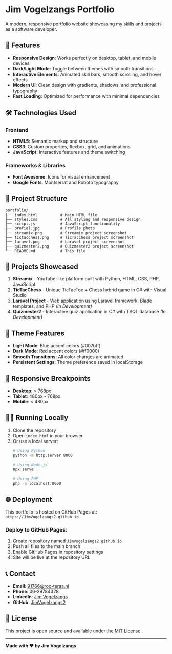 # Jim Vogelzangs Portfolio

A modern, responsive portfolio website showcasing my skills and projects as a software developer.

## 🌟 Features

- **Responsive Design**: Works perfectly on desktop, tablet, and mobile devices
- **Dark/Light Mode**: Toggle between themes with smooth transitions
- **Interactive Elements**: Animated skill bars, smooth scrolling, and hover effects
- **Modern UI**: Clean design with gradients, shadows, and professional typography
- **Fast Loading**: Optimized for performance with minimal dependencies

## 🛠️ Technologies Used

### Frontend
- **HTML5**: Semantic markup and structure
- **CSS3**: Custom properties, flexbox, grid, and animations
- **JavaScript**: Interactive features and theme switching

### Frameworks & Libraries
- **Font Awesome**: Icons for visual enhancement
- **Google Fonts**: Montserrat and Roboto typography

## 📁 Project Structure

```
portfolio/
├── index.html          # Main HTML file
├── styles.css          # All styling and responsive design
├── script.js           # JavaScript functionality
├── profiel.jpg         # Profile photo
├── streamix.png        # Streamix project screenshot
├── tictacchess.png     # TicTacChess project screenshot
├── laravel.png         # Laravel project screenshot
├── quizmester2.png     # Quizmester2 project screenshot
└── README.md           # This file
```

## 🚀 Projects Showcased

1. **Streamix** - YouTube-like platform built with Python, HTML, CSS, PHP, JavaScript
2. **TicTacChess** - Unique TicTacToe + Chess hybrid game in C# with Visual Studio
3. **Laravel Project** - Web application using Laravel framework, Blade templates, and PHP *(In Development)*
4. **Quizmester2** - Interactive quiz application in C# with TSQL database *(In Development)*

## 🎨 Theme Features

- **Light Mode**: Blue accent colors (#007bff)
- **Dark Mode**: Red accent colors (#ff0000)
- **Smooth Transitions**: All color changes are animated
- **Persistent Settings**: Theme preference saved in localStorage

## 📱 Responsive Breakpoints

- **Desktop**: > 768px
- **Tablet**: 480px - 768px
- **Mobile**: < 480px

## 🏃‍♂️ Running Locally

1. Clone the repository
2. Open `index.html` in your browser
3. Or use a local server:
   ```bash
   # Using Python
   python -m http.server 8000

   # Using Node.js
   npx serve .

   # Using PHP
   php -S localhost:8000
   ```

## 🌐 Deployment

This portfolio is hosted on GitHub Pages at: `https://JimVogelzangs2.github.io`

### Deploy to GitHub Pages:
1. Create repository named `JimVogelzangs2.github.io`
2. Push all files to the main branch
3. Enable GitHub Pages in repository settings
4. Site will be live at the repository URL

## 📞 Contact

- **Email**: 91766@roc-teraa.nl
- **Phone**: 06-29784328
- **LinkedIn**: [Jim Vogelzangs](https://www.linkedin.com/in/jim-vogelzangs-3a6a93310)
- **GitHub**: [JimVogelzangs2](https://github.com/JimVogelzangs2)

## 📜 License

This project is open source and available under the [MIT License](LICENSE).

---

**Made with ❤️ by Jim Vogelzangs**